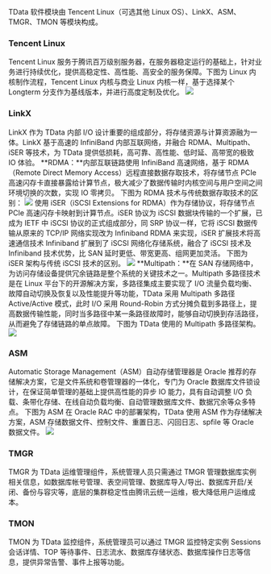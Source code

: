 TData 软件模块由 Tencent Linux（可选其他 Linux OS）、LinkX、ASM、TMGR、TMON 等模块构成。
### Tencent Linux
Tencent Linux 服务于腾讯百万级别服务器，在服务器稳定运行的基础上，针对业务进行持续优化，提供高稳定性、高性能、高安全的服务保障。下图为 Linux 内核制作流程，Tencent Linux 内核与商业 Linux 内核一样，基于选择某个 Longterm 分支作为基线版本，并进行高度定制及优化。
![](https://mc.qcloudimg.com/static/img/c5c30b2e9a9b1d82dc048786dcb6eae6/image.png)
### LinkX
LinkX 作为 TData 内部 I/O 设计重要的组成部分，将存储资源与计算资源融为一体。LinkX 基于高速的 InfiniBand 内部互联网络，并融合 RDMA、Multipath、iSER 等技术，为 TData 提供低损耗，高可靠、高性能、低时延、高带宽的极致 IO 体验。
**RDMA：**内部互联链路使用 InfiniBand 高速网络，基于 RDMA（Remote Direct Memory Access）远程直接数据存取技术，将存储节点 PCIe 高速闪存卡直接暴露给计算节点，极大减少了数据传输时内核空间与用户空间之间环境切换的次数，实现 IO 零拷贝。
下图为 RDMA 技术与传统数据存取技术的区别：
![](https://mc.qcloudimg.com/static/img/85ead3139f881682aa20dd2b36f877af/image.png)
使用 iSER（iSCSI Extensions for RDMA）作为存储协议，将存储节点 PCIe 高速闪存卡映射到计算节点。iSER 协议为 iSCSI 数据块传输的一个扩展，已成为 IETF 中 iSCSI 协议的正式组成部分，同 SRP 协议一样，它将 iSCSI 数据传输从原来的 TCP/IP 网络实现改为 Infiniband RDMA 来实现，iSER 扩展技术将高速通信技术 Infiniband 扩展到了 iSCSI 网络化存储系统，融合了 iSCSI 技术及 Infiniband 技术优势，比 SAN 延时更低、带宽更高、组网更加灵活。
下图为 iSER 架构与传统 iSCSI 技术的区别。
![](https://mc.qcloudimg.com/static/img/1fdb1e77db02b3a7fefa0ae45cac90c8/image.png)
**Multipath：**在 SAN 存储网络中，为访问存储设备提供冗余链路是整个系统的关键技术之一。Multipath 多路径技术是在 Linux 平台下的开源解决方案，多路径集成主要实现了 I/O 流量负载均衡、故障自动切换及恢复以及性能提升等功能，TData 采用 Multipath 多路径 Active/Active 模式，此时 I/O 采用 Round-Robin 方式分摊负载到多路径上，提高数据传输性能，同时当多路径中某一条路径故障时，能够自动切换到存活路径，从而避免了存储链路的单点故障。
下图为 TData 使用的 Multipath 多路径架构。
![](https://mc.qcloudimg.com/static/img/24662c5275a7596f0e28ff56ddd27572/image.png)
### ASM
Automatic Storage Management（ASM）自动存储管理器是 Oracle 推荐的存储解决方案，它是文件系统和卷管理器的一体化，专门为 Oracle 数据库文件锁设计，在保证简单管理的基础上提供高性能的异步 IO 能力，具有自动调整 I/O 负载、条带化存储、在线自动负载均衡、自动管理数据库文件、数据冗余等众多特点。
下图为 ASM 在 Oracle RAC 中的部署架构，TData 使用 ASM 作为存储解决方案，ASM 存储数据文件、控制文件、重置日志、闪回日志、spfile 等 Oracle 数据文件。
![](https://mc.qcloudimg.com/static/img/b2bd9d28aab16a2f1e677040f04d3499/image.png)
### TMGR
TMGR 为 TData 运维管理组件，系统管理人员只需通过 TMGR 管理数据库实例相关信息，如数据库帐号管理、表空间管理、数据库导入/导出、数据库开启/关闭、备份与容灾等，底层的集群稳定性由腾讯云统一运维，极大降低用户运维成本。
### TMON
TMON 为 TData 监控组件，系统管理员可以通过 TMGR 监控特定实例 Sessions 会话详情、TOP 等待事件、日志流水、数据库存储状态、数据库操作日志等信息，提供异常告警、事件上报等功能。